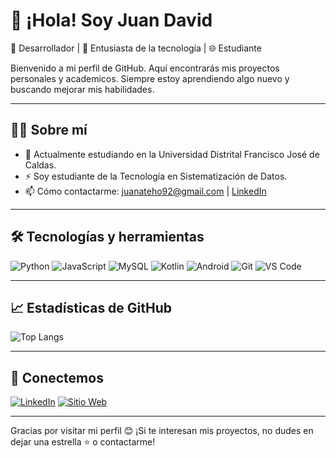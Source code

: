 # 👋 ¡Hola! Soy Juan David

🎯 Desarrollador | 🚀 Entusiasta de la tecnología | 🌐 Estudiante

Bienvenido a mi perfil de GitHub. Aquí encontrarás mis proyectos personales y academicos. Siempre estoy aprendiendo algo nuevo y buscando mejorar mis habilidades.

---

## 🧑‍💻 Sobre mí

- 🔭 Actualmente estudiando en la Universidad Distrital Francisco José de Caldas.
- ⚡ Soy estudiante de la Tecnología en Sistematización de Datos.
- 📫 Cómo contactarme: juanateho92@gmail.com | [LinkedIn](https://linkedin.com/in/juanateho)


---

## 🛠️ Tecnologías y herramientas

![Python](https://img.shields.io/badge/-Python-3776AB?logo=python&logoColor=fff&style=flat)
![JavaScript](https://img.shields.io/badge/-JavaScript-F7DF1E?logo=javascript&logoColor=000&style=flat)
![MySQL](https://img.shields.io/badge/-MySQL-4479A1?style=flat&logo=mysql&logoColor=white)
![Kotlin](https://img.shields.io/badge/-Kotlin-0095D5?logo=kotlin&logoColor=fff&style=flat)
![Android](https://img.shields.io/badge/-Android-3DDC84?logo=android&logoColor=fff&style=flat)
![Git](https://img.shields.io/badge/-Git-F05032?logo=git&logoColor=fff&style=flat)
![VS Code](https://img.shields.io/badge/-VS%20Code-007ACC?logo=visual-studio-code&logoColor=fff&style=flat)

---

## 📈 Estadísticas de GitHub

![Top Langs](https://github-readme-stats.vercel.app/api/top-langs/?username=juanateho&hide_progress=true)

---

## 🤝 Conectemos

[![LinkedIn](https://img.shields.io/badge/-LinkedIn-0A66C2?logo=linkedin&logoColor=white)](https://linkedin.com/in/juanateho)
[![Sitio Web](https://img.shields.io/badge/-Portafolio-000?logo=firefox-browser&logoColor=white)](https://juanateho.github.io/)

---

Gracias por visitar mi perfil 😊 ¡Si te interesan mis proyectos, no dudes en dejar una estrella ⭐ o contactarme!



